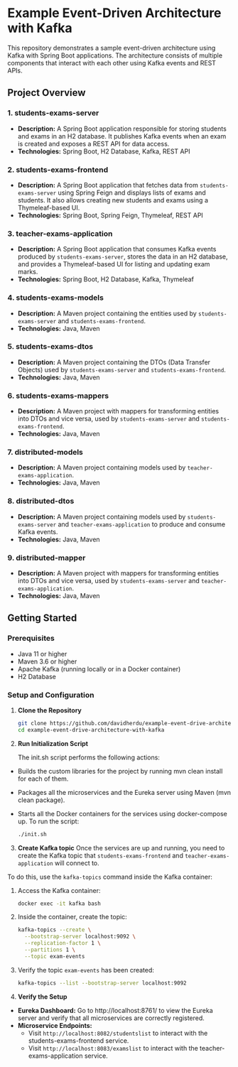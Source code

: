 # Example Event-Driven Architecture with Kafka

This repository demonstrates a sample event-driven architecture using Kafka with Spring Boot applications. The architecture consists of multiple components that interact with each other using Kafka events and REST APIs.

## Project Overview

### 1. **students-exams-server**
- **Description:** A Spring Boot application responsible for storing students and exams in an H2 database. It publishes Kafka events when an exam is created and exposes a REST API for data access.
- **Technologies:** Spring Boot, H2 Database, Kafka, REST API

### 2. **students-exams-frontend**
- **Description:** A Spring Boot application that fetches data from `students-exams-server` using Spring Feign and displays lists of exams and students. It also allows creating new students and exams using a Thymeleaf-based UI.
- **Technologies:** Spring Boot, Spring Feign, Thymeleaf, REST API

### 3. **teacher-exams-application**
- **Description:** A Spring Boot application that consumes Kafka events produced by `students-exams-server`, stores the data in an H2 database, and provides a Thymeleaf-based UI for listing and updating exam marks.
- **Technologies:** Spring Boot, H2 Database, Kafka, Thymeleaf

### 4. **students-exams-models**
- **Description:** A Maven project containing the entities used by `students-exams-server` and `students-exams-frontend`.
- **Technologies:** Java, Maven

### 5. **students-exams-dtos**
- **Description:** A Maven project containing the DTOs (Data Transfer Objects) used by `students-exams-server` and `students-exams-frontend`.
- **Technologies:** Java, Maven

### 6. **students-exams-mappers**
- **Description:** A Maven project with mappers for transforming entities into DTOs and vice versa, used by `students-exams-server` and `students-exams-frontend`.
- **Technologies:** Java, Maven

### 7. **distributed-models**
- **Description:** A Maven project containing models used by `teacher-exams-application`.
- **Technologies:** Java, Maven

### 8. **distributed-dtos**
- **Description:** A Maven project containing models used by `students-exams-server` and `teacher-exams-application` to produce and consume Kafka events.
- **Technologies:** Java, Maven

### 9. **distributed-mapper**
- **Description:** A Maven project with mappers for transforming entities into DTOs and vice versa, used by `students-exams-server` and `teacher-exams-application`.
- **Technologies:** Java, Maven

## Getting Started

### Prerequisites
- Java 11 or higher
- Maven 3.6 or higher
- Apache Kafka (running locally or in a Docker container)
- H2 Database

### Setup and Configuration

1. **Clone the Repository**

   ```bash
   git clone https://github.com/davidherdu/example-event-drive-architecture-with-kafka.git
   cd example-event-drive-architecture-with-kafka
   ```

2. **Run Initialization Script**

   The init.sh script performs the following actions:

- Builds the custom libraries for the project by running mvn clean install for each of them.
- Packages all the microservices and the Eureka server using Maven (mvn clean package).
- Starts all the Docker containers for the services using docker-compose up.
  To run the script:

   ```bash
   ./init.sh
   ```

3. **Create Kafka topic**
Once the services are up and running, you need to create the Kafka topic that `students-exams-frontend` and `teacher-exams-application` will connect to.

To do this, use the `kafka-topics` command inside the Kafka container:

1. Access the Kafka container:

   ```bash
   docker exec -it kafka bash
   ```

2. Inside the container, create the topic:

   ```bash
   kafka-topics --create \
     --bootstrap-server localhost:9092 \
     --replication-factor 1 \
     --partitions 1 \
     --topic exam-events
   ```

3. Verify the topic `exam-events` has been created:

   ```bash
   kafka-topics --list --bootstrap-server localhost:9092
   ```

4. **Verify the Setup**
- **Eureka Dashboard:** Go to http://localhost:8761/ to view the Eureka server and verify that all microservices are correctly registered.
- **Microservice Endpoints:**
   - Visit `http://localhost:8082/studentslist` to interact with the students-exams-frontend service.
   - Visit `http://localhost:8083/examslist` to interact with the teacher-exams-application service.

 
